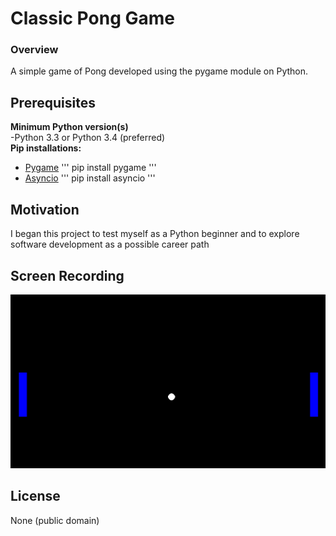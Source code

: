 # Classic Pong Game
### Overview
A simple game of Pong developed using the pygame module on Python.

## Prerequisites
<b>Minimum Python version(s)</b>  
-Python 3.3 or Python 3.4 (preferred)  
<b>Pip installations:</b>
- [Pygame](https://pypi.org/project/pygame/)
'''
pip install pygame
'''
- [Asyncio](https://pypi.org/project/asyncio/)
'''
pip install asyncio
'''


## Motivation
I began this project to test myself as a Python beginner and to explore software development as a possible career path

## Screen Recording
![Pong Game - Animated gif demo](pong-game.gif)

## License
None (public domain)
